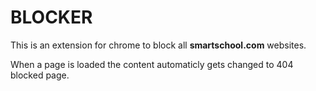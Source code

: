 # BLOCKER

This is an extension for chrome to block all **smartschool.com** websites.

When a page is loaded the content automaticly gets changed to  404 blocked page.
